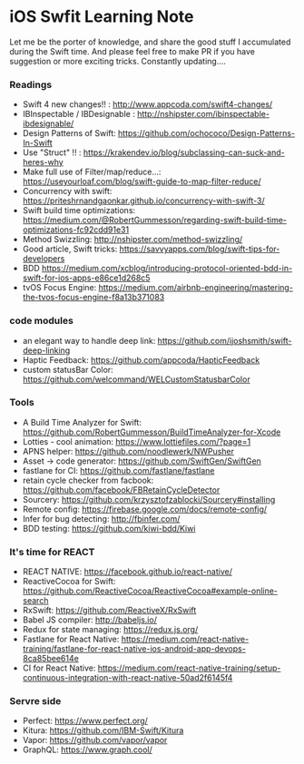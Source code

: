 # iOS Swfit Learning Note

Let me be the porter of knowledge, and share the good stuff I accumulated during the Swift time. And please feel free to make PR if you have suggestion or more exciting tricks. Constantly updating....

### Readings
- Swift 4 new changes!! : http://www.appcoda.com/swift4-changes/
- IBInspectable / IBDesignable : http://nshipster.com/ibinspectable-ibdesignable/
- Design Patterns of Swift: https://github.com/ochococo/Design-Patterns-In-Swift
- Use "Struct" !! : https://krakendev.io/blog/subclassing-can-suck-and-heres-why
- Make full use of Filter/map/reduce...: https://useyourloaf.com/blog/swift-guide-to-map-filter-reduce/
- Concurrency with swift: https://priteshrnandgaonkar.github.io/concurrency-with-swift-3/
- Swift build time optimizations: https://medium.com/@RobertGummesson/regarding-swift-build-time-optimizations-fc92cdd91e31
- Method Swizzling: http://nshipster.com/method-swizzling/
- Good article, Swift tricks: https://savvyapps.com/blog/swift-tips-for-developers
- BDD https://medium.com/xcblog/introducing-protocol-oriented-bdd-in-swift-for-ios-apps-e86ce1d268c5
- tvOS Focus Engine: https://medium.com/airbnb-engineering/mastering-the-tvos-focus-engine-f8a13b371083

### code modules
- an elegant way to handle deep link: https://github.com/ijoshsmith/swift-deep-linking 
- Haptic Feedback: https://github.com/appcoda/HapticFeedback
- custom statusBar Color: https://github.com/welcommand/WELCustomStatusbarColor

### Tools
- A Build Time Analyzer for Swift:  https://github.com/RobertGummesson/BuildTimeAnalyzer-for-Xcode
- Lotties - cool animation: https://www.lottiefiles.com/?page=1
- APNS helper: https://github.com/noodlewerk/NWPusher
- Asset -> code generator: https://github.com/SwiftGen/SwiftGen
- fastlane for CI: https://github.com/fastlane/fastlane
- retain cycle checker from facbook: https://github.com/facebook/FBRetainCycleDetector
- Sourcery: https://github.com/krzysztofzablocki/Sourcery#installing
- Remote config: https://firebase.google.com/docs/remote-config/
- Infer for bug detecting: http://fbinfer.com/
- BDD testing: https://github.com/kiwi-bdd/Kiwi

### It's time for REACT
- REACT NATIVE: https://facebook.github.io/react-native/
- ReactiveCocoa for Swift: https://github.com/ReactiveCocoa/ReactiveCocoa#example-online-search
- RxSwift: https://github.com/ReactiveX/RxSwift
- Babel JS compiler: http://babeljs.io/
- Redux for state managing: https://redux.js.org/
- Fastlane for React Native: https://medium.com/react-native-training/fastlane-for-react-native-ios-android-app-devops-8ca85bee614e
- CI for React Native: https://medium.com/react-native-training/setup-continuous-integration-with-react-native-50ad2f6145f4

### Servre side
- Perfect: https://www.perfect.org/
- Kitura: https://github.com/IBM-Swift/Kitura
- Vapor: https://github.com/vapor/vapor
- GraphQL: https://www.graph.cool/


